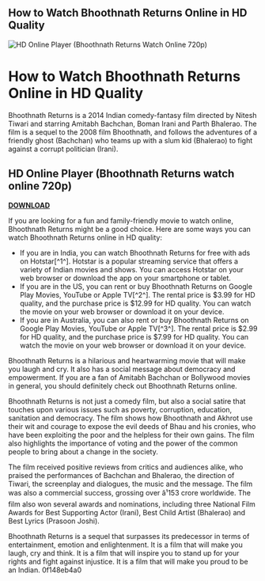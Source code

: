 ## How to Watch Bhoothnath Returns Online in HD Quality

 
![HD Online Player (Bhoothnath Returns Watch Online 720p)](https://i.ytimg.com/vi/VuwboLzEM-0/maxresdefault.jpg)

 
# How to Watch Bhoothnath Returns Online in HD Quality
 
Bhoothnath Returns is a 2014 Indian comedy-fantasy film directed by Nitesh Tiwari and starring Amitabh Bachchan, Boman Irani and Parth Bhalerao. The film is a sequel to the 2008 film Bhoothnath, and follows the adventures of a friendly ghost (Bachchan) who teams up with a slum kid (Bhalerao) to fight against a corrupt politician (Irani).
 
## HD Online Player (Bhoothnath Returns watch online 720p)


[**DOWNLOAD**](https://www.google.com/url?q=https%3A%2F%2Furluss.com%2F2tKAe0&sa=D&sntz=1&usg=AOvVaw133DUTuNXV63foJad3_O4v)

 
If you are looking for a fun and family-friendly movie to watch online, Bhoothnath Returns might be a good choice. Here are some ways you can watch Bhoothnath Returns online in HD quality:
 
- If you are in India, you can watch Bhoothnath Returns for free with ads on Hotstar[^1^]. Hotstar is a popular streaming service that offers a variety of Indian movies and shows. You can access Hotstar on your web browser or download the app on your smartphone or tablet.
- If you are in the US, you can rent or buy Bhoothnath Returns on Google Play Movies, YouTube or Apple TV[^2^]. The rental price is $3.99 for HD quality, and the purchase price is $12.99 for HD quality. You can watch the movie on your web browser or download it on your device.
- If you are in Australia, you can also rent or buy Bhoothnath Returns on Google Play Movies, YouTube or Apple TV[^3^]. The rental price is $2.99 for HD quality, and the purchase price is $7.99 for HD quality. You can watch the movie on your web browser or download it on your device.

Bhoothnath Returns is a hilarious and heartwarming movie that will make you laugh and cry. It also has a social message about democracy and empowerment. If you are a fan of Amitabh Bachchan or Bollywood movies in general, you should definitely check out Bhoothnath Returns online.
  
Bhoothnath Returns is not just a comedy film, but also a social satire that touches upon various issues such as poverty, corruption, education, sanitation and democracy. The film shows how Bhoothnath and Akhrot use their wit and courage to expose the evil deeds of Bhau and his cronies, who have been exploiting the poor and the helpless for their own gains. The film also highlights the importance of voting and the power of the common people to bring about a change in the society.
 
The film received positive reviews from critics and audiences alike, who praised the performances of Bachchan and Bhalerao, the direction of Tiwari, the screenplay and dialogues, the music and the message. The film was also a commercial success, grossing over â¹153 crore worldwide. The film also won several awards and nominations, including three National Film Awards for Best Supporting Actor (Irani), Best Child Artist (Bhalerao) and Best Lyrics (Prasoon Joshi).
 
Bhoothnath Returns is a sequel that surpasses its predecessor in terms of entertainment, emotion and enlightenment. It is a film that will make you laugh, cry and think. It is a film that will inspire you to stand up for your rights and fight against injustice. It is a film that will make you proud to be an Indian.
 0f148eb4a0
